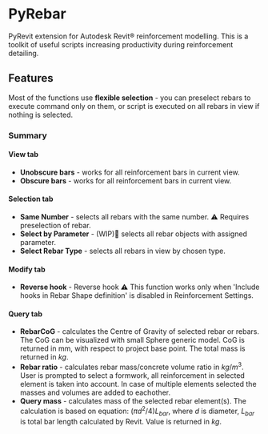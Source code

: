 # PyRebar
PyRevit extension for Autodesk Revit:registered: reinforcement modelling. 
This is a toolkit of useful scripts increasing productivity during reinforcement detailing.

## Features
Most of the functions use **flexible selection** - you can preselect rebars to execute command only on them, or script is executed on all rebars in view if nothing is selected.

### Summary
#### View tab
- **Unobscure bars** - works for all reinforcement bars in current view.
- **Obscure bars**  - works for all reinforcement bars in current view.

#### Selection tab
- **Same Number** - selects all rebars with the same number. :warning: Requires preselection of rebar.
- **Select by Parameter** - (WIP):construction: selects all rebar objects with assigned parameter.
- **Select Rebar Type** - selects all rebars in view by chosen type.

#### Modify tab
- **Reverse hook** - Reverse hook :warning: This function works only when 'Include hooks in Rebar Shape definition' is disabled in Reinforcement Settings.

#### Query tab
- **RebarCoG** - calculates the Centre of Gravity of selected rebar or rebars. The CoG can be visualized with small Sphere generic model. CoG is returned in mm, with respect to project base point. The total mass is returned in $kg$.
- **Rebar ratio** - calculates rebar mass/concrete volume ratio in $kg/{m^3}$. User is prompted to select a formwork, all reinforcement in selected element is taken into account. In case of multiple elements selected the masses and volumes are added to eachother.
- **Query mass** - calculates mass of the selected rebar element(s). The calculation is based on equation: $({\pi{d^2}}/4)L_{bar}$, where $d$ is diameter, $L_{bar}$ is total bar length calculated by Revit. Value is returned in $kg$.



